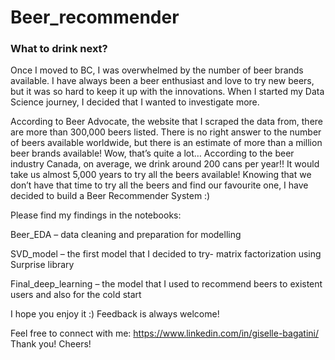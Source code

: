 # Beer_recommender

### What to drink next?

Once I moved to BC, I was overwhelmed by the number of beer brands available. I have always been a beer enthusiast and love to try new beers, but it was so hard to keep it up with the innovations. When I started my Data Science journey, I decided that I wanted to investigate more.

According to Beer Advocate, the website that I scraped the data from, there are more than 300,000 beers listed.
There is no right answer to the number of beers available worldwide, but there is an estimate of more than a million beer brands available!
Wow, that’s quite a lot… According to the beer industry Canada, on average, we drink around 200 cans per year!! It would take us almost 5,000 years to try all the beers available!
Knowing that we don’t have that time to try all the beers and find our favourite one, I have decided to build a Beer Recommender System :)

Please find my findings in the notebooks:

Beer_EDA – data cleaning and preparation for modelling

SVD_model – the first model that I decided to try- matrix factorization using Surprise library

Final_deep_learning – the model that I used to recommend beers to existent  users and also for the cold start

I hope you enjoy it :)
Feedback is always welcome!

Feel free to connect with me:
https://www.linkedin.com/in/giselle-bagatini/
Thank you!
Cheers!
